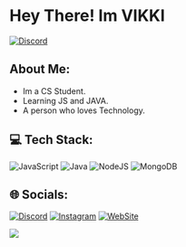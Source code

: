 <!DOCTYPE html>
<html>
<body>
<h1>Hey There! Im VIKKI </h1>
</body>
</html>

<a href="https://discord.com/users/719424677230936074">
<img src="https://discord.c99.nl/widget/theme-3/719424677230936074.png" alt="Discord"/>
</a>



## About Me:

- Im a CS Student.
- Learning JS and JAVA.
- A person who loves Technology.

## 💻 Tech Stack:
![JavaScript](https://img.shields.io/badge/javascript-%2523323330%20%26logo%3Djavascript%26logoColor%3D%2523F7DF1E?style=for-the-badge&logo=javascript&logoColor=black&color=yellow
) ![Java](https://img.shields.io/badge/java-6DA55F%3F?style=for-the-badge&logo=java&logoColor=black&color=red) ![NodeJS](https://img.shields.io/badge/node.js-6DA55F?style=for-the-badge&logo=node.js&logoColor=white) ![MongoDB](https://img.shields.io/badge/MongoDB-%234ea94b.svg?style=for-the-badge&logo=mongodb&logoColor=white)

## 🌐 Socials:
[![Discord](https://img.shields.io/badge/Discord-%237289DA.svg?logo=discord&logoColor=white)](https://discord.gg/4flowerz) [![Instagram](https://img.shields.io/badge/Instagram-%23E4405F.svg?logo=Instagram&logoColor=white)](https://instagram.com/vikko.hu.bhay) [![WebSite](https://img.shields.io/badge/WebSite-%2523E4405Flogo%3DWebSite%26logoColor%3Dblack?logo=airplayvideo)](https://feds.lol/vikkiJod)


<!DOCTYPE html>
<html>
</head>
<body>
   <img src="https://raw.githubusercontent.com/abhisheknaiidu/abhisheknaiidu/master/code.gif" />
</body>
</html>
